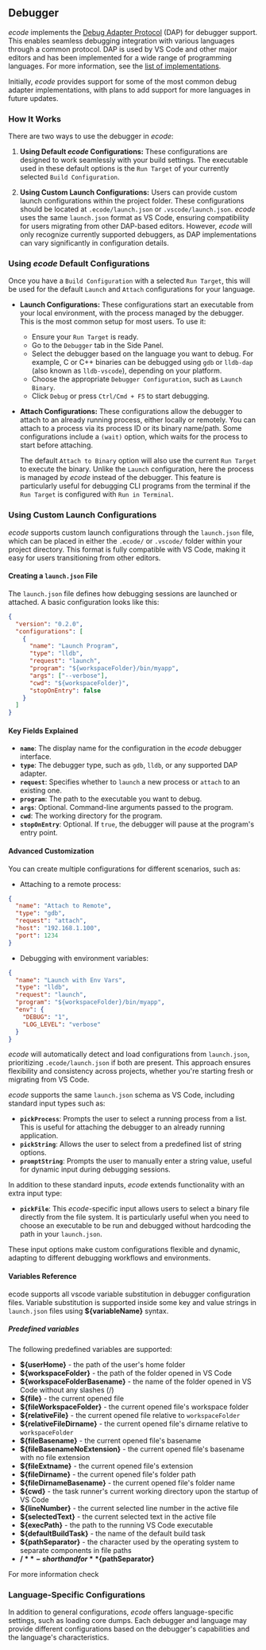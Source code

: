 ## Debugger

*ecode* implements the [Debug Adapter Protocol](https://microsoft.github.io/debug-adapter-protocol) (DAP) for debugger support. This enables seamless debugging integration with various languages through a common protocol. DAP is used by VS Code and other major editors and has been implemented for a wide range of programming languages. For more information, see the [list of implementations](https://microsoft.github.io/debug-adapter-protocol/implementors/adapters/).

Initially, *ecode* provides support for some of the most common debug adapter implementations, with plans to add support for more languages in future updates.

### How It Works

There are two ways to use the debugger in *ecode*:

1. **Using Default *ecode* Configurations:** These configurations are designed to work seamlessly with your build settings. The executable used in these default options is the `Run Target` of your currently selected `Build Configuration`.

2. **Using Custom Launch Configurations:** Users can provide custom launch configurations within the project folder. These configurations should be located at `.ecode/launch.json` or `.vscode/launch.json`. *ecode* uses the same `launch.json` format as VS Code, ensuring compatibility for users migrating from other DAP-based editors. However, *ecode* will only recognize currently supported debuggers, as DAP implementations can vary significantly in configuration details.

### Using *ecode* Default Configurations

Once you have a `Build Configuration` with a selected `Run Target`, this will be used for the default `Launch` and `Attach` configurations for your language.

- **Launch Configurations:** These configurations start an executable from your local environment, with the process managed by the debugger. This is the most common setup for most users. To use it:

  - Ensure your `Run Target` is ready.
  - Go to the `Debugger` tab in the Side Panel.
  - Select the debugger based on the language you want to debug. For example, C or C++ binaries can be debugged using `gdb` or `lldb-dap` (also known as `lldb-vscode`), depending on your platform.
  - Choose the appropriate `Debugger Configuration`, such as `Launch Binary`.
  - Click `Debug` or press `Ctrl/Cmd + F5` to start debugging.

- **Attach Configurations:** These configurations allow the debugger to attach to an already running process, either locally or remotely. You can attach to a process via its process ID or its binary name/path. Some configurations include a `(wait)` option, which waits for the process to start before attaching.

  The default `Attach to Binary` option will also use the current `Run Target` to execute the binary. Unlike the `Launch` configuration, here the process is managed by *ecode* instead of the debugger. This feature is particularly useful for debugging CLI programs from the terminal if the `Run Target` is configured with `Run in Terminal`.

### Using Custom Launch Configurations

*ecode* supports custom launch configurations through the `launch.json` file, which can be placed in either the `.ecode/` or `.vscode/` folder within your project directory. This format is fully compatible with VS Code, making it easy for users transitioning from other editors.

#### Creating a `launch.json` File

The `launch.json` file defines how debugging sessions are launched or attached. A basic configuration looks like this:

```json
{
  "version": "0.2.0",
  "configurations": [
    {
      "name": "Launch Program",
      "type": "lldb",
      "request": "launch",
      "program": "${workspaceFolder}/bin/myapp",
      "args": ["--verbose"],
      "cwd": "${workspaceFolder}",
      "stopOnEntry": false
    }
  ]
}
```

#### Key Fields Explained

- **`name`**: The display name for the configuration in the *ecode* debugger interface.
- **`type`**: The debugger type, such as `gdb`, `lldb`, or any supported DAP adapter.
- **`request`**: Specifies whether to `launch` a new process or `attach` to an existing one.
- **`program`**: The path to the executable you want to debug.
- **`args`**: Optional. Command-line arguments passed to the program.
- **`cwd`**: The working directory for the program.
- **`stopOnEntry`**: Optional. If `true`, the debugger will pause at the program's entry point.

#### Advanced Customization

You can create multiple configurations for different scenarios, such as:

- Attaching to a remote process:

```json
{
  "name": "Attach to Remote",
  "type": "gdb",
  "request": "attach",
  "host": "192.168.1.100",
  "port": 1234
}
```

- Debugging with environment variables:

```json
{
  "name": "Launch with Env Vars",
  "type": "lldb",
  "request": "launch",
  "program": "${workspaceFolder}/bin/myapp",
  "env": {
    "DEBUG": "1",
    "LOG_LEVEL": "verbose"
  }
}
```

*ecode* will automatically detect and load configurations from `launch.json`, prioritizing `.ecode/launch.json` if both are present. This approach ensures flexibility and consistency across projects, whether you're starting fresh or migrating from VS Code.

*ecode* supports the same `launch.json` schema as VS Code, including standard input types such as:

- **`pickProcess`**: Prompts the user to select a running process from a list. This is useful for attaching the debugger to an already running application.
- **`pickString`**: Allows the user to select from a predefined list of string options.
- **`promptString`**: Prompts the user to manually enter a string value, useful for dynamic input during debugging sessions.

In addition to these standard inputs, *ecode* extends functionality with an extra input type:

- **`pickFile`**: This *ecode*-specific input allows users to select a binary file directly from the file system. It is particularly useful when you need to choose an executable to be run and debugged without hardcoding the path in your `launch.json`.

These input options make custom configurations flexible and dynamic, adapting to different debugging workflows and environments.

#### Variables Reference

ecode supports all vscode variable substitution in debugger configuration files. Variable substitution is supported inside some key and value strings in `launch.json` files using **${variableName}** syntax.

##### Predefined variables

The following predefined variables are supported:

- **${userHome}** - the path of the user's home folder
- **${workspaceFolder}** - the path of the folder opened in VS Code
- **${workspaceFolderBasename}** - the name of the folder opened in VS Code without any slashes (/)
- **${file}** - the current opened file
- **${fileWorkspaceFolder}** - the current opened file's workspace folder
- **${relativeFile}** - the current opened file relative to `workspaceFolder`
- **${relativeFileDirname}** - the current opened file's dirname relative to `workspaceFolder`
- **${fileBasename}** - the current opened file's basename
- **${fileBasenameNoExtension}** - the current opened file's basename with no file extension
- **${fileExtname}** - the current opened file's extension
- **${fileDirname}** - the current opened file's folder path
- **${fileDirnameBasename}** - the current opened file's folder name
- **${cwd}** - the task runner's current working directory upon the startup of VS Code
- **${lineNumber}** - the current selected line number in the active file
- **${selectedText}** - the current selected text in the active file
- **${execPath}** - the path to the running VS Code executable
- **${defaultBuildTask}** - the name of the default build task
- **${pathSeparator}** - the character used by the operating system to separate components in file paths
- **${/}** - shorthand for **${pathSeparator}**

For more information check

### Language-Specific Configurations

In addition to general configurations, *ecode* offers language-specific settings, such as loading core dumps. Each debugger and language may provide different configurations based on the debugger's capabilities and the language's characteristics.
